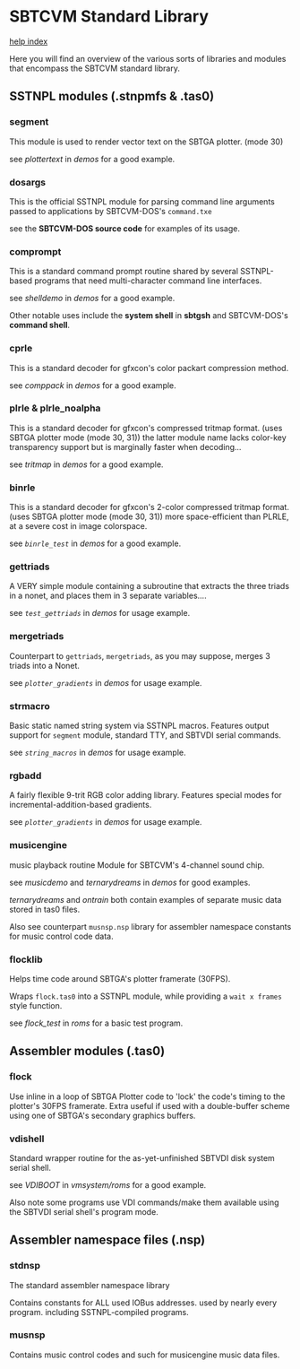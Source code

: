 # SBTCVM Standard Library
[help index](index.md)

Here you will find an overview of the various sorts of libraries and
modules that encompass the SBTCVM standard library.

## SSTNPL modules (.stnpmfs & .tas0)

### segment
This module is used to render vector text on the SBTGA plotter. (mode 30)

see _plottertext_ in _demos_ for a good example.

### dosargs
This is the official SSTNPL module for parsing command line arguments
passed to applications by SBTCVM-DOS's `command.txe`

see the __SBTCVM-DOS source code__ for examples of its usage.

### comprompt
This is a standard command prompt routine shared by several SSTNPL-based 
programs that need multi-character command line interfaces.

see _shelldemo_ in _demos_ for a good example.

Other notable uses include the **system shell** in **sbtgsh** and SBTCVM-DOS's **command shell**.

### cprle
This is a standard decoder for gfxcon's color packart compression method.

see _comppack_ in _demos_ for a good example.

### plrle & plrle_noalpha
This is a standard decoder for gfxcon's compressed tritmap format. (uses SBTGA plotter mode (mode 30, 31))
the latter module name lacks color-key transparency support but is marginally faster when decoding...

see _tritmap_ in _demos_ for a good example.

### binrle
This is a standard decoder for gfxcon's 2-color compressed tritmap format. (uses SBTGA plotter mode (mode 30, 31))
more space-efficient than PLRLE, at a severe cost in image colorspace.

see _`binrle_test`_ in _demos_ for a good example.

### gettriads
A VERY simple module containing a subroutine that extracts the three triads in a nonet, and places them in 3
separate variables....

see _`test_gettriads`_ in _demos_ for usage example.

### mergetriads
Counterpart to `gettriads`, `mergetriads`, as you may suppose, merges 3 triads into a Nonet.

see _`plotter_gradients`_ in _demos_ for usage example.

### strmacro
Basic static named string system via SSTNPL macros. Features output support for `segment` module, standard TTY, and SBTVDI serial commands.

see _`string_macros`_ in _demos_ for usage example.

### rgbadd
A fairly flexible 9-trit RGB color adding library.
Features special modes for incremental-addition-based gradients.

see _`plotter_gradients`_ in _demos_ for usage example.

### musicengine

music playback routine Module for SBTCVM's 4-channel sound chip.

see _musicdemo_ and _ternarydreams_ in _demos_ for good examples.

_ternarydreams_ and _ontrain_ both contain examples of separate music data stored in tas0 files.

Also see counterpart `musnsp.nsp` library for assembler namespace constants for music control code data.

### flocklib

Helps time code around SBTGA's plotter framerate (30FPS).

Wraps `flock.tas0` into a SSTNPL module, while providing a `wait x frames` style function.

see _flock_test_ in _roms_ for a basic test program.


## Assembler modules (.tas0)

### flock

Use inline in a loop of SBTGA Plotter code to 'lock' the code's timing to the plotter's 30FPS framerate.
Extra useful if used with a double-buffer scheme using one of SBTGA's secondary graphics buffers.


### vdishell

Standard wrapper routine for the as-yet-unfinished SBTVDI disk system
serial shell.

see _VDIBOOT_ in _vmsystem/roms_ for a good example.

Also note some programs use VDI commands/make them available using the SBTVDI serial shell's program mode.

## Assembler namespace files (.nsp)

### stdnsp
The standard assembler namespace library

Contains constants for ALL used IOBus addresses. used by nearly every program. including SSTNPL-compiled programs.

### musnsp

Contains music control codes and such for musicengine music data files.
